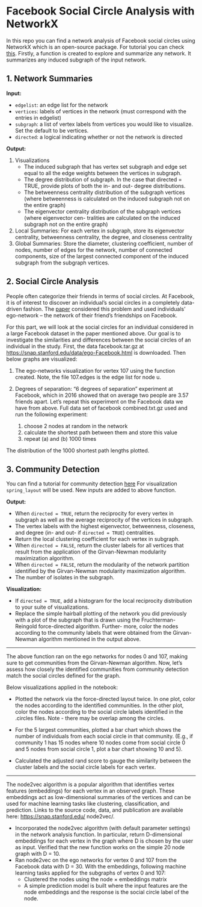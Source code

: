 # Facebook Social Circle Analysis with NetworkX

In this repo you can find a network analysis of Facebook social circles using NetworkX which is an open-source package. For tutorial you can check [this](https://github.com/CambridgeUniversityPress/FirstCourseNetworkScience/tree/master/tutorials). Firstly, a function is created to explore and summarize any network. It summarizes any induced subgraph of the input network.

## 1. Network Summaries

**Input:**

* `edgelist`: an edge list for the network
* `vertices`: labels of vertices in the network (must correspond with the entries in edgelist)
* `subgraph`: a list of vertex labels from vertices you would like to visualize. Set the default to be vertices.
* `directed`: a logical indicating whether or not the network is directed

**Output:**

1. Visualizations
    * The induced subgraph that has vertex set subgraph and edge set equal to all the edge weights between the vertices in subgraph.
    * The degree distribution of subgraph. In the case that directed = TRUE, provide plots of both the in- and out- degree distributions.
    * The betweenness centrality distribution of the subgraph vertices (where betweenness is calculated on the induced subgraph not on the entire graph)
    * The eigenvector centrality distribution of the subgraph vertices (where eigenvector cen- tralities are calculated on the induced subgraph not on the entire graph)
2. Local Summaries: For each vertex in subgraph, store its eigenvector centrality, betweenness centrality, the degree, and closeness centrality
3. Global Summaries: Store the diameter, clustering coefficient, number of nodes, number of edges for the network, number of connected components, size of the largest connected component of the induced subgraph from the subgraph vertices.

## 2. Social Circle Analysis

People often categorize their friends in terms of social circles. At Facebook, it is of interest to discover an individual’s social circles in a completely data- driven fashion. The [paper](http://i.stanford.edu/~julian/pdfs/nips2012.pdf) considered this problem and used individuals’ ego-network – the network of their friend’s friendships on Facebook. 

For this part, we will look at the social circles for an individual considered in a large Facebook dataset in the paper mentioned above. Our goal is to investigate the similarities and differences between the social circles of an individual in the study. First, the data facebook.tar.gz at https://snap.stanford.edu/data/ego-Facebook.html is downloaded.
Then below graphs are visualized:

1. The ego-networks visualization for vertex 107 using the function created. Note, the file 107.edges is the edge list for node u.

2. Degrees of separation: “6 degrees of separation” experiment at Facebook, which in 2016 showed that on average two people are 3.57 friends apart. Let’s repeat this experiment on the Facebook data we have from above. Full data set of facebook combined.txt.gz used and run the following experiment:
    1. choose 2 nodes at random in the network
    2. calculate the shortest path between them and store this value
    3. repeat (a) and (b) 1000 times

The distribution of the 1000 shortest path lengths plotted.

## 3. Community Detection

You can find a tutorial for community detection [here]( https://github.com/CambridgeUniversityPress/FirstCourseNetworkScience/tree/master/)
For visualization `spring_layout` will be used. New inputs are added to above function.

**Output:**

* When `directed = TRUE`, return the reciprocity for every vertex in subgraph as well as the average reciprocity of the vertices in subgraph.
* The vertex labels with the highest eigenvector, betweenness, closeness, and degree (in- and out- if `directed = TRUE`) centralities.
* Return the local clustering coefficient for each vertex in subgraph.
* When `directed = FALSE`, return the cluster labels for all vertices that result from the
application of the Girvan-Newman modularity maximization algorithm.
* When `directed = FALSE`, return the modularity of the network partition identified by the Girvan-Newman modularity maximization algorithm.
* The number of isolates in the subgraph.

**Visualization:**

* If `directed = TRUE`, add a histogram for the local reciprocity distribution to your suite of visualizations.
* Replace the simple hairball plotting of the network you did previously with a plot of the subgraph that is drawn using the Fruchterman-Reingold force-directed algorithm. Further- more, color the nodes according to the community labels that were obtained from the Girvan- Newman algorithm mentioned in the output above.

---

The above function ran on the ego networks for nodes 0 and 107, making sure to get communities from the Girvan-Newman algorithm. Now, let’s assess how closely the identified communities from community detection match the social circles defined for the graph.

Below visualizations applied in the notebook:

* Plotted the network via the force-directed layout twice. In one plot, color the nodes according to the identified communities. In the other plot, color the nodes according to the social circle labels identified in the .circles files. Note - there may be overlap among the circles. 

* For the 5 largest communities, plotted a bar chart which shows the number of individuals from each social circle in that community. (E.g., if community 1 has 15 nodes where 10 nodes come from social circle 0 and 5 nodes from social circle 1, plot a bar chart showing 10 and 5).
* Calculated the adjusted rand score to gauge the similarity between the cluster labels and the social circle labels for each vertex.

---

The node2vec algorithm is a popular algorithm that identifies vertex features (embeddings) for each vertex in an observed graph. These embeddings act as low-dimensional summaries of the vertices and can be used for machine learning tasks like clustering, classification, and prediction. Links to the source code, data, and publication are available here: https://snap.stanford.edu/ node2vec/.

* Incorporated the node2vec algorithm (with default parameter settings) in the network analysis function. In particular, return D-dimensional embeddings for each vertex in the graph where D is chosen by the user as input. Verified that the new function works on the simple 20 node graph with D = 10.
* Ran node2vec on the ego networks for vertex 0 and 107 from the Facebook data with D = 30. With the embeddings, following machine learning tasks applied for the subgraphs of vertex 0 and 107:
    * Clustered the nodes using the node × embeddings matrix
    * A simple prediction model is built where the input features are the node embeddings and the response is the social circle label of the node.